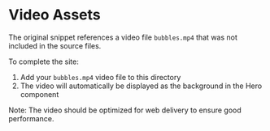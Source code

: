 # Video Assets

The original snippet references a video file `bubbles.mp4` that was not included in the source files.

To complete the site:
1. Add your `bubbles.mp4` video file to this directory
2. The video will automatically be displayed as the background in the Hero component

Note: The video should be optimized for web delivery to ensure good performance.